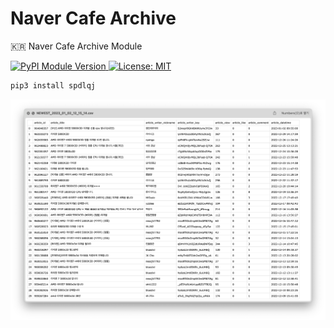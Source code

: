 # Naver Cafe Archive

🇰🇷 Naver Cafe Archive Module

<a href="https://pypi.org/project/spdlqj/">
  <img alt="PyPI Module Version" src="https://img.shields.io/pypi/v/spdlqj?style=for-the-badge&labelColor=000" />
</a>
<a href="https://opensource.org/licenses/MIT">
    <img alt="License: MIT" src="https://img.shields.io/badge/License-MIT-brightgreen.svg?style=for-the-badge&labelColor=000" />
</a>

```bash
pip3 install spdlqj
```

<img alt="Result" src="https://github.com/kitae0522/Naver-Cafe-Archive/blob/main/docs/result.png" />
